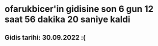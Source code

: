 # ofarukbicer'in gidisine son 6 gun 12 saat 56 dakika 20 saniye kaldi

## Gidis tarihi: 30.09.2022 :(